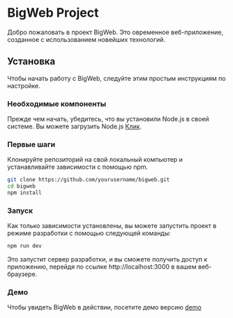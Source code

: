# BigWeb Project

Добро пожаловать в проект BigWeb. Это овременное веб-приложение, созданное с использованием новейших технологий.

## Установка

Чтобы начать работу с BigWeb, следуйте этим простым инструкциям по настройке.

### Необходимые компоненты 

Прежде чем начать, убедитесь, что вы установили Node.js в своей системе. Вы можете загрузить Node.js [Клик](https://nodejs.org/).

### Первые шаги

Клонируйте репозиторий на свой локальный компьютер и устанавливайте зависимости с помощью npm.

```bash
git clone https://github.com/yourusername/bigweb.git
cd bigweb
npm install
```

### Запуск

Как только зависимости установлены, вы можете запустить проект в режиме разработки с помощью следующей команды:

```bash
npm run dev
```
Это запустит сервер разработки, и вы сможете получить доступ к приложению, перейдя по ссылке http://localhost:3000 в вашем веб-браузере.


### Демо
Чтобы увидеть BigWeb в действии, посетите демо версию [demo](https://bigweb.vercel.app)
